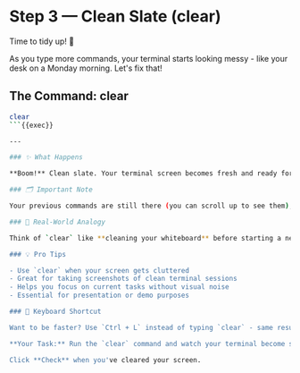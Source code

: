 # Step 3 — Clean Slate (clear)

Time to tidy up! 🧹

As you type more commands, your terminal starts looking messy - like your desk on a Monday morning. Let's fix that!

## The Command: clear

```bash
clear
```{{exec}}

---

### ✨ What Happens

**Boom!** Clean slate. Your terminal screen becomes fresh and ready for the next set of commands.

### 🗂️ Important Note

Your previous commands are still there (you can scroll up to see them), but the screen **feels** clean and organized.

### 🎯 Real-World Analogy

Think of `clear` like **cleaning your whiteboard** before starting a new lesson. The old notes aren't erased from memory, but you have a fresh space to work with.

### 💡 Pro Tips

- Use `clear` when your screen gets cluttered
- Great for taking screenshots of clean terminal sessions
- Helps you focus on current tasks without visual noise
- Essential for presentation or demo purposes

### 🚀 Keyboard Shortcut

Want to be faster? Use `Ctrl + L` instead of typing `clear` - same result!

**Your Task:** Run the `clear` command and watch your terminal become spotless!

Click **Check** when you've cleared your screen.